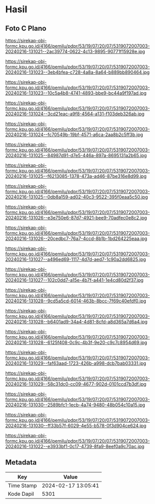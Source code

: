 # Hasil

## Foto C Plano

https://sirekap-obj-formc.kpu.go.id/4166/pemilu/pdpr/53/19/07/20/07/5319072007003-20240216-131021--2ac39774-0622-4c13-9895-90771f15928e.jpg

https://sirekap-obj-formc.kpu.go.id/4166/pemilu/pdpr/53/19/07/20/07/5319072007003-20240216-131023--3eb4bfea-c728-4a8a-8a64-b889bb890464.jpg

https://sirekap-obj-formc.kpu.go.id/4166/pemilu/pdpr/53/19/07/20/07/5319072007003-20240216-131023--10c5a4b8-4741-4893-bbe9-bc44a9f197ad.jpg

https://sirekap-obj-formc.kpu.go.id/4166/pemilu/pdpr/53/19/07/20/07/5319072007003-20240216-131024--3cd21eac-a9f8-4564-a131-f103deb326ab.jpg

https://sirekap-obj-formc.kpu.go.id/4166/pemilu/pdpr/53/19/07/20/07/5319072007003-20240216-131024--fc70549b-19bf-4571-a6ca-2aa8b2c5ff3b.jpg

https://sirekap-obj-formc.kpu.go.id/4166/pemilu/pdpr/53/19/07/20/07/5319072007003-20240216-131025--84987d91-d7e5-446a-897a-8695131a2b65.jpg

https://sirekap-obj-formc.kpu.go.id/4166/pemilu/pdpr/53/19/07/20/07/5319072007003-20240216-131025--f6213085-1378-473a-ad46-87be316e8d99.jpg

https://sirekap-obj-formc.kpu.go.id/4166/pemilu/pdpr/53/19/07/20/07/5319072007003-20240216-131025--0db8a159-ad02-40c3-9522-395f0eaa5c50.jpg

https://sirekap-obj-formc.kpu.go.id/4166/pemilu/pdpr/53/19/07/20/07/5319072007003-20240216-131026--e3e750e6-87d7-4921-bee9-70adfec0e8c2.jpg

https://sirekap-obj-formc.kpu.go.id/4166/pemilu/pdpr/53/19/07/20/07/5319072007003-20240216-131026--20cedbc7-76a7-4ccd-8b1b-1bd264225eaa.jpg

https://sirekap-obj-formc.kpu.go.id/4166/pemilu/pdpr/53/19/07/20/07/5319072007003-20240216-131027--a496ed69-1117-4d7d-aed7-1c90a2dd6825.jpg

https://sirekap-obj-formc.kpu.go.id/4166/pemilu/pdpr/53/19/07/20/07/5319072007003-20240216-131027--102c0dd7-a15e-4b7f-a441-1e4cd80d2f37.jpg

https://sirekap-obj-formc.kpu.go.id/4166/pemilu/pdpr/53/19/07/20/07/5319072007003-20240216-131028--9cd5a5cd-6014-463b-8bcc-7f69c40efdf0.jpg

https://sirekap-obj-formc.kpu.go.id/4166/pemilu/pdpr/53/19/07/20/07/5319072007003-20240216-131028--b6401ad9-34a4-4d81-8cfd-a8d365a7d6a4.jpg

https://sirekap-obj-formc.kpu.go.id/4166/pemilu/pdpr/53/19/07/20/07/5319072007003-20240216-131028--6125f408-0c9c-4b3f-9e20-c9c7c8954d69.jpg

https://sirekap-obj-formc.kpu.go.id/4166/pemilu/pdpr/53/19/07/20/07/5319072007003-20240216-131029--faf63aad-1723-426b-a998-dcb7bab03331.jpg

https://sirekap-obj-formc.kpu.go.id/4166/pemilu/pdpr/53/19/07/20/07/5319072007003-20240216-131029--58c31dc0-cc09-4677-902d-0101ccd7b3df.jpg

https://sirekap-obj-formc.kpu.go.id/4166/pemilu/pdpr/53/19/07/20/07/5319072007003-20240216-131030--2589bfc1-1ecb-4a74-9480-48b054c10a15.jpg

https://sirekap-obj-formc.kpu.go.id/4166/pemilu/pdpr/53/19/07/20/07/5319072007003-20240216-131030--ff33b57f-6029-4e55-b578-0f3d904ce624.jpg

https://sirekap-obj-formc.kpu.go.id/4166/pemilu/pdpr/53/19/07/20/07/5319072007003-20240216-131022--e3933bf1-0c17-4739-8fa9-8eef0a9c70ac.jpg


## Metadata

| Key        | Value               |
| ---------- | ------------------- |
| Time Stamp | 2024-02-17 13:05:41 |
| Kode Dapil | 5301                |



